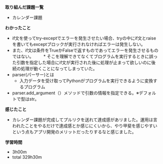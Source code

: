 **取り組んだ課題一覧**
* カレンダー課題

**わかったこと**
* if文を使ってtry-exceptでエラーを発生させたい場合、tryの中にif文とraiseを書いてもexceptブロックが実行されなければエラーは発生しない。
* また、if文は条件をTrueかFalseで返すものであってエラーを発生させるものではない。
　　* そこを理解できてなくてブログラムを実行するときに誤った引数を指定した場合にif文が実行された後に処理が止まって欲しいのに後続の処理が動くことになってしまっていた。
* parser(パーサー)とは
  * 入力データを受け取ってPythonがプログラムを実行できるように変換するプログラム
* parser.add_argument（）メソッドで引数の情報を指定できる。※デフォルトで型はstr。
  
**感じたこと**
* カレンダー課題が完成してプルリクを送れて達成感があリました。運用は言われたことをやるだけで達成感とか感じにくいから、やり甲斐を感じやすいという点もアプリ開発のメリットだったりするなと感じました。

**学習時間**
* 3h00m
 * total 329h30m
